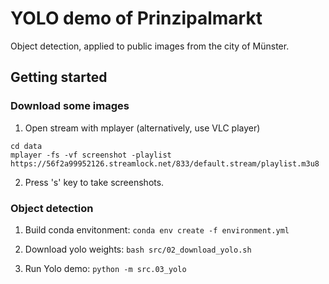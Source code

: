 # YOLO demo of Prinzipalmarkt

Object detection, applied to public images from the city of Münster.

## Getting started

### Download some images

1. Open stream with mplayer (alternatively, use VLC player)

```
cd data
mplayer -fs -vf screenshot -playlist https://56f2a99952126.streamlock.net/833/default.stream/playlist.m3u8
```

2. Press 's' key to take screenshots.


### Object detection

1. Build conda envitonment: ```conda env create -f environment.yml```

2. Download yolo weights: ```bash src/02_download_yolo.sh```

3. Run Yolo demo: ```python -m src.03_yolo```
